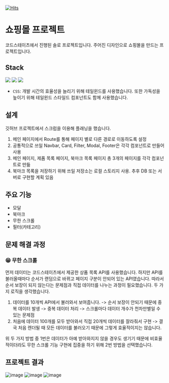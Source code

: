 [![Hits](https://hits.seeyoufarm.com/api/count/incr/badge.svg?url=https%3A%2F%2Fgithub.com%2Fzop1234%2Ffe-sprint-coz-shopping&count_bg=%2379C83D&title_bg=%23555555&icon=&icon_color=%23E7E7E7&title=CONTRIBUTORS&edge_flat=false)](https://hits.seeyoufarm.com)

# 쇼핑몰 프로젝트
코드스테이츠에서 진행된 솔로 프로젝트입니다. 주어진 디자인으로 쇼핑몰을 만드는 프로젝트입니다.

## Stack
<img src="https://img.shields.io/badge/Javascript-F7DF1E?style=flat-square&logo=Javascript&logoColor=white"/> <img src="https://img.shields.io/badge/React-61DAFB?style=flat-square&logo=React&logoColor=white"/> <img src="https://img.shields.io/badge/TailwindCSS-06B6D4?style=flat-square&logo=tailwindcss&logoColor=white"/> <br/>

- ```CSS```: 개발 시간의 효율성을 늘리기 위해 테일윈드를 사용했습니다. 또한 가독성을 높이기 위해 테일윈드 스타일드 컴포넌트도 함께 사용했습니다.

## 설계
깃허브 프로젝트에서 스크럼을 이용해 플래닝을 했습니다.
1. 메인 페이지에서 Route를 통해 페이지 별로 다른 경로로 이동하도록 설정
2. 공통적으로 쓰일 Navbar, Card, Filter, Modal, Footer은 각각 컴포넌트로 만들어 사용
3. 메인 페이지, 제품 목록 페이지, 북마크 목록 페이지 총 3개의 페이지를 각각 컴포넌트로 만듦
4. 북마크 목록을 저장하기 위해 쓰일 저장소는 로컬 스토리지 사용. 추후 DB 또는 서버로 구현할 계획 있음

## 주요 기능
- 모달
- 북마크
- 무한 스크롤
- 필터(카테고리)

## 문제 해결 과정
### 😁 무한 스크롤
먼저 데이터는 코드스테이츠에서 제공한 상품 목록 API를 사용했습니다. 
하지만 API를 불러올때마다 순서가 랜덤으로 바뀌고 페이지 구분이 안되어 있는 API였습니다.
따라서 순서 보장이 되지 않는다는 문제점과 직접 데이터를 나누는 과정이 필요했습니다.
두 가지 로직을 생각했습니다.
1. 데이터를 10개씩 API에서 불러와서 보여줍니다. -> 순서 보장이 안되기 때문에 중복 데이터 발생 -> 중복 데이터 처리 -> 스크롤마다 데이터 개수가 천차만별일 수 있는 문제점
2. 처음에 데이터 100개를 모두 받아와서 직접 20개씩 데이터를 잘라줘서 구현 -> 결국 처음 렌더될 때 모든 데이터를 불러오기 때문에 그렇게 효율적이지는 않습니다. <br/>

위 두 가지 방법 중 1번은 데이터가 아예 받아와지지 않을 경우도 생기기 때문에 비효율적이더라도 무한 스크롤 기능 구현에 집중을 하기 위해 2번 방법을 선택했습니다.


## 프로젝트 결과
![image](https://github.com/zop1234/fe-sprint-coz-shopping/assets/124567984/4e1c412e-154f-4a79-b819-3e142ae0ee67)
![image](https://github.com/zop1234/fe-sprint-coz-shopping/assets/124567984/2e49fe4a-ceae-4582-8542-c48c694a4108)
![image](https://github.com/zop1234/fe-sprint-coz-shopping/assets/124567984/c9c8e62c-e1f9-4977-a1df-26064c929c70)
